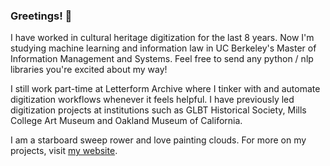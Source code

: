 ### Greetings! 🌊

I have worked in cultural heritage digitization for the last 8 years. Now I'm studying machine learning and information law in UC Berkeley's Master of Information Management and Systems. Feel free to send any python / nlp libraries you're excited about my way!  

I still work part-time at Letterform Archive where I tinker with and automate digitization workflows whenever it feels helpful. I have previously led digitization projects at institutions such as GLBT Historical Society, Mills College Art Museum and Oakland Museum of California. 

I am a starboard sweep rower and love painting clouds. For more on my projects, visit [my website](https://www.elliswmartin.com). 


